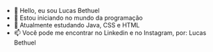 - 👋 Hello, eu sou Lucas Bethuel
- 👀 Estou iniciando no mundo da programação
- 🌱 Atualmente estudando Java, CSS e HTML
- 📫 Você pode me encontrar no Linkedin e no Instagram, por: Lucas Bethuel

<!---
lbethuel/lbethuel is a ✨ special ✨ repository because its `README.md` (this file) appears on your GitHub profile.
You can click the Preview link to take a look at your changes.
--->
